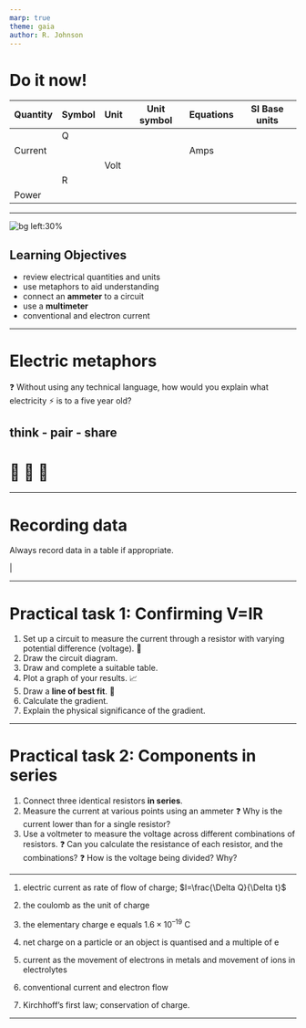 ```yaml
---
marp: true
theme: gaia
author: R. Johnson
---
```


# Do it now!

| Quantity | Symbol | Unit | Unit symbol | Equations | SI Base units |
| -------- | ------ | ---- | ----------- | --------- | ------------- |
|          | Q      |
| Current  |        |      |             | Amps      |
|          |        | Volt |
|          | R      |
| Power    |

---

![bg left:30%](https://upload.wikimedia.org/wikipedia/commons/f/fa/Lightning_simulator_questacon02.jpg)

## Learning Objectives

- review electrical quantities and units
- use metaphors to aid understanding
- connect an **ammeter** to a circuit
- use a **multimeter**
- conventional and electron current

---

# Electric metaphors

:question: Without using any technical language, how would you explain what electricity :zap: is to a five year old?

## think - pair - share

# <!-- fit --> :thinking: :couple: :rainbow:

---

# Recording data

Always record data in a table if appropriate.

|

---

# Practical task 1: **Confirming V=IR**

1. Set up a circuit to measure the current through a resistor with varying potential difference (voltage). :battery:
2. Draw the circuit diagram.
3. Draw and complete a suitable table.
4. Plot a graph of your results. :chart_with_upwards_trend:
5. Draw a **line of best fit**. :straight_ruler:
6. Calculate the gradient.
7. Explain the physical significance of the gradient.

---

# Practical task 2: **Components in series**

1. Connect three identical resistors **in series**.
2. Measure the current at various points using an ammeter
   :question: Why is the current lower than for a single resistor?
3. Use a voltmeter to measure the voltage across different combinations of resistors.
   :question: Can you calculate the resistance of each resistor, and the combinations?
   :question: How is the voltage being divided? Why?

---

1. electric current as rate of flow of charge; $I=\frac{\Delta Q}{\Delta t}$

2. the coulomb as the unit of charge

3. the elementary charge e equals $1.6 × 10^{–19}$ C

4. net charge on a particle or an object is quantised and a multiple of e

5. current as the movement of electrons in metals and movement of ions in electrolytes

6. conventional current and electron flow

7. Kirchhoff’s first law; conservation of charge.

---
